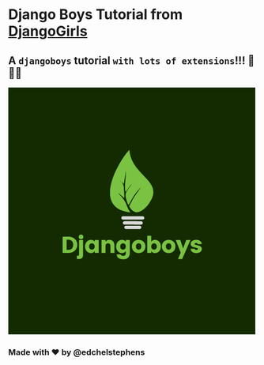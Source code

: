 # Django Boys Tutorial from [DjangoGirls](https://tutorial.djangogirls.org/)

## A `djangoboys` tutorial `with lots of extensions`!!! 🚀🚀🚀

![Djangoboys](assets/images/logo.png)

### Made with ❤️ by @edchelstephens
